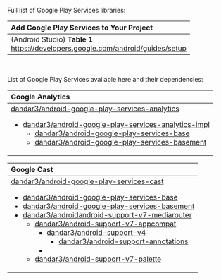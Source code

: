 Full list of Google Play Services libraries:

| Add Google Play Services to Your Project|
| :------- |
| (Android Studio) **Table 1**<br/>https://developers.google.com/android/guides/setup |

<br/>

List of Google Play Services available here and their dependencies:

| Google Analytics |
| :------- |
| <a href="https://github.com/dandar3/android-google-play-services-analytics/" target="_blank">dandar3/android-google-play-services-analytics</a><ul><li>[dandar3/android-google-play-services-analytics-impl](https://github.com/dandar3/android-google-play-services-analytics-impl)<ul><li>[dandar3/android-google-play-services-base](https://github.com/dandar3/android-google-play-services-base)<li>[dandar3/android-google-play-services-basement](https://github.com/dandar3/android-google-play-services-basement) |

| Google Cast |
| :------- |
| [dandar3/android-google-play-services-cast](https://github.com/dandar3/android-google-play-services-cast)<ul><li>[dandar3/android-google-play-services-base](https://github.com/dandar3/android-google-play-services-base)<li>[dandar3/android-google-play-services-basement](https://github.com/dandar3/android-google-play-services-basement)<li>[dandar3/androidandroid-support-v7-mediarouter](https://github.com/dandar3/android-support-v7-mediarouter)<ul><li>[dandar3/android-support-v7-appcompat](https://github.com/dandar3/android-support-v7-appcompat)<ul><li>[dandar3/android-support-v4](https://github.com/dandar3/android-support-v4)<ul><li>[dandar3/android-support-annotations](https://github.com/dandar3/android-support-annotations)</ul><li>[]()</ul><li>[dandar3/android-support-v7-palette](https://github.com/dandar3/android-support-v7-palette) |
